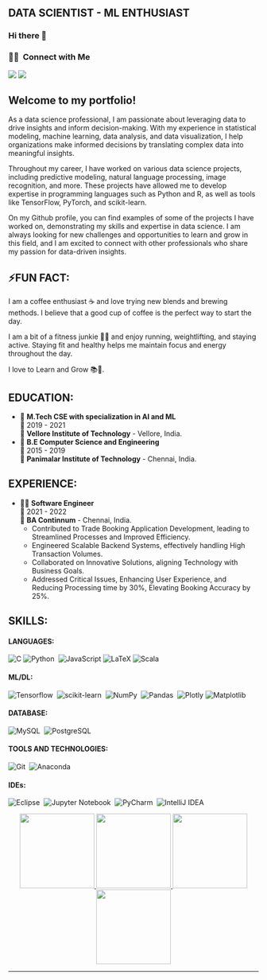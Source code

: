 
## DATA SCIENTIST - ML  ENTHUSIAST 

### Hi there 👋

### 🤝🏻 &nbsp;Connect with Me

<p align="left">
<a href="https://www.linkedin.com/in/gayathiri-r-55b749161/"><img src="https://img.shields.io/badge/-Gayathiri-R?style=flat&logo=Linkedin&logoColor=white"/></a>
<a href="mailto:gayathiriravi2106@gmail.com"><img src="https://img.shields.io/badge/-Gayathiri-Ravi?style=flat&logo=Gmail&logoColor=white"/></a>
</p>

## Welcome to my portfolio! 

As a data science professional, I am passionate about leveraging data to drive insights and inform decision-making. With my experience in statistical modeling, machine learning, data analysis, and data visualization, I help organizations make informed decisions by translating complex data into meaningful insights.

Throughout my career, I have worked on various data science projects, including predictive modeling, natural language processing, image recognition, and more. These projects have allowed me to develop expertise in programming languages such as Python and R, as well as tools like TensorFlow, PyTorch, and scikit-learn.

On my Github profile, you can find examples of some of the projects I have worked on, demonstrating my skills and expertise in data science. I am always looking for new challenges and opportunities to learn and grow in this field, and I am excited to connect with other professionals who share my passion for data-driven insights.


## ⚡FUN FACT:

I am a coffee enthusiast ☕ and love trying new blends and brewing methods. I believe that a good cup of coffee is the perfect way to start the day.

I am a bit of a fitness junkie 🏋️‍♀️ and enjoy running, weightlifting, and staying active. Staying fit and healthy helps me maintain focus and energy throughout the day.

I love to Learn and Grow 📚🌱.


## EDUCATION:
  
- 📖 **M.Tech CSE with specialization in AI and ML**\
📆 2019 - 2021\
📍 **Vellore Institute of Technology** - Vellore, India.
- 📖 **B.E Computer Science and Engineering**\
📆 2015 - 2019\
📍 **Panimalar Institute of Technology** - Chennai, India.

## EXPERIENCE: 

- 👨‍💻 **Software Engineer**\
📆 2021 - 2022\
  📍 **BA Continnum** - Chennai, India.
  - Contributed to Trade Booking Application Development, leading to Streamlined Processes and Improved Efficiency. 
  - Engineered Scalable Backend Systems, effectively handling High Transaction Volumes.
  - Collaborated on Innovative Solutions, aligning Technology with Business Goals.
  - Addressed Critical Issues, Enhancing User Experience, and Reducing Processing time by 30%, Elevating Booking Accuracy by 25%.


## SKILLS:
#### LANGUAGES:

![C](https://img.shields.io/badge/c-%2300599C.svg?style=for-the-badge&logo=c&logoColor=white)
![Python](https://img.shields.io/badge/Python-3776AB?style=for-the-badge&logo=python&logoColor=white)&nbsp;
![JavaScript](https://img.shields.io/badge/javascript-%23323330.svg?style=for-the-badge&logo=javascript&logoColor=%23F7DF1E)
![LaTeX](https://img.shields.io/badge/latex-%23008080.svg?style=for-the-badge&logo=latex&logoColor=white)
![Scala](https://img.shields.io/badge/scala-%23DC322F.svg?style=for-the-badge&logo=scala&logoColor=white)

#### ML/DL:

![Tensorflow](https://img.shields.io/badge/TensorFlow-FF6F00?style=for-the-badge&logo=tensorflow&logoColor=white)&nbsp;
![scikit-learn](https://img.shields.io/badge/scikit--learn-%23F7931E.svg?style=for-the-badge&logo=scikit-learn&logoColor=white)&nbsp;
![NumPy](https://img.shields.io/badge/numpy-%23013243.svg?style=for-the-badge&logo=numpy&logoColor=white)&nbsp;
![Pandas](https://img.shields.io/badge/pandas-%23150458.svg?style=for-the-badge&logo=pandas&logoColor=white)&nbsp;
![Plotly](https://img.shields.io/badge/Plotly-%233F4F75.svg?style=for-the-badge&logo=plotly&logoColor=white)
![Matplotlib](https://img.shields.io/badge/Matplotlib-%23ffffff.svg?style=for-the-badge&logo=Matplotlib&logoColor=black)

#### DATABASE:

![MySQL](https://img.shields.io/badge/MySQL-00000F?style=for-the-badge&logo=mysql&logoColor=white)&nbsp;
![PostgreSQL](https://img.shields.io/badge/PostgreSQL-316192?style=for-the-badge&logo=postgresql&logoColor=white)&nbsp;

#### TOOLS AND TECHNOLOGIES:

![Git](https://img.shields.io/badge/GIT-E44C30?style=for-the-badge&logo=git&logoColor=white)&nbsp;
![Anaconda](https://img.shields.io/badge/Anaconda-%2344A833.svg?style=for-the-badge&logo=anaconda&logoColor=white)

#### IDEs:

![Eclipse](https://img.shields.io/badge/Eclipse-FE7A16.svg?style=for-the-badge&logo=Eclipse&logoColor=white)&nbsp;
![Jupyter Notebook](https://img.shields.io/badge/jupyter-%23FA0F00.svg?style=for-the-badge&logo=jupyter&logoColor=white)&nbsp;
![PyCharm](https://img.shields.io/badge/pycharm-143?style=for-the-badge&logo=pycharm&logoColor=black&color=black&labelColor=green)&nbsp;
![IntelliJ IDEA](https://img.shields.io/badge/IntelliJIDEA-000000.svg?style=for-the-badge&logo=intellij-idea&logoColor=white)


<p align="center">
<a href="https://github.com/Gayathiri-Ravi">
  
  <img height="150em" src="https://github-readme-stats-eight-theta.vercel.app/api?username=Gayathiri-Ravi&show_icons=true&theme=algolia&include_all_commits=true&count_private=true"/>
  <img height="150em" src="https://github-readme-stats-eight-theta.vercel.app/api/top-langs/?username=Gayathiri-Ravi&layout=compact&langs_count=8&theme=algolia"/>
  <img height="150em" src="http://github-profile-summary-cards.vercel.app/api/cards/profile-details?username=Gayathiri-Ravi&theme=default"/>
  <img height="150em" src="http://github-profile-summary-cards.vercel.app/api/cards/productive-time?username=Gayathiri-Ravi&theme=default&utcOffset=8"/>
  
  </a>
</p>
<hr />
